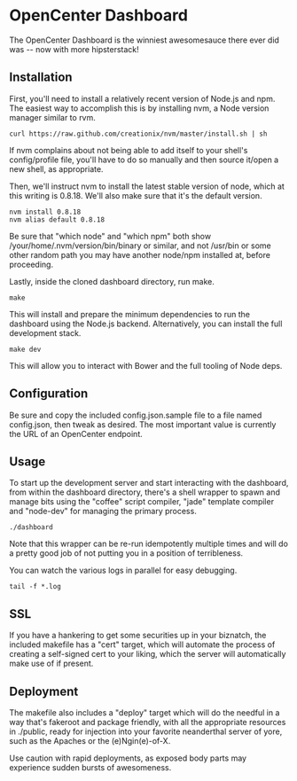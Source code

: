 OpenCenter Dashboard
===

The OpenCenter Dashboard is the winniest awesomesauce there ever did was -- now
with more hipsterstack!

Installation
---

First, you'll need to install a relatively recent version of Node.js and
npm. The easiest way to accomplish this is by installing nvm, a Node version
manager similar to rvm.

    curl https://raw.github.com/creationix/nvm/master/install.sh | sh

If nvm complains about not being able to add itself to your shell's
config/profile file, you'll have to do so manually and then source it/open a new
shell, as appropriate.

Then, we'll instruct nvm to install the latest stable version of node, which at
this writing is 0.8.18. We'll also make sure that it's the default version.

    nvm install 0.8.18
    nvm alias default 0.8.18

Be sure that "which node" and "which npm" both show
/your/home/.nvm/version/bin/binary or similar, and not /usr/bin or some other
random path you may have another node/npm installed at, before proceeding.

Lastly, inside the cloned dashboard directory, run make.

    make

This will install and prepare the minimum dependencies to run the
dashboard using the Node.js backend. Alternatively, you can install
the full development stack.

    make dev

This will allow you to interact with Bower and the full tooling of Node deps.

Configuration
---

Be sure and copy the included config.json.sample file to a file named
config.json, then tweak as desired. The most important value is
currently the URL of an OpenCenter endpoint.

Usage
---

To start up the development server and start interacting with the
dashboard, from within the dashboard directory, there's a shell
wrapper to spawn and manage bits using the "coffee" script compiler,
"jade" template compiler and "node-dev" for managing the primary
process.

    ./dashboard

Note that this wrapper can be re-run idempotently multiple times and will do a
pretty good job of not putting you in a position of terribleness.

You can watch the various logs in parallel for easy debugging.

    tail -f *.log

SSL
---

If you have a hankering to get some securities up in your biznatch, the included
makefile has a "cert" target, which will automate the process of creating a
self-signed cert to your liking, which the server will automatically make use of
if present.

Deployment
---

The makefile also includes a "deploy" target which will do the needful
in a way that's fakeroot and package friendly, with all the
appropriate resources in ./public, ready for injection into your
favorite neanderthal server of yore, such as the Apaches or the
(e)Ngin(e)-of-X.

Use caution with rapid deployments, as exposed body parts may experience sudden
bursts of awesomeness.
